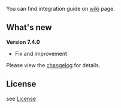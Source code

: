 You can find integration guide on [wiki](https://loopme-ltd.gitbook.io/docs-public/loopme-ios-sdk) page.

## What's new ##

**Version 7.4.0**

- Fix and improvement

Please view the [changelog](CHANGELOG.md) for details.

## License ##

see [License](LICENSE.md)
